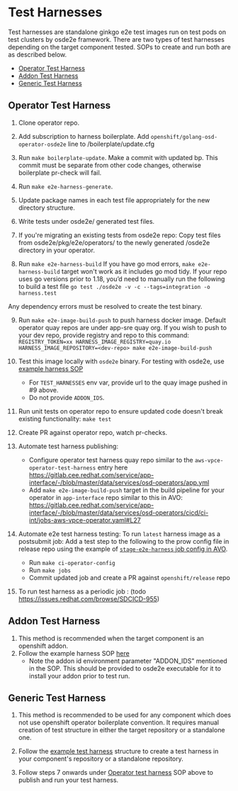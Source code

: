# Test Harnesses

Test harnesses are standalone ginkgo e2e test images run on test pods on test clusters by osde2e framework. There are two types of test harnesses depending on the target component tested. SOPs to create and run both are as described below.
- [Operator Test Harness](#operator-test-harness)
- [Addon Test Harness](#addon-test-harness)
- [Generic Test Harness](#generic-test-harness)

## Operator Test Harness
1. Clone operator repo.

2. Add subscription to harness boilerplate.
   Add `openshift/golang-osd-operator-osde2e` line to /boilerplate/update.cfg

3. Run `make boilerplate-update`. Make a commit with updated bp. This commit must be separate from other code changes, otherwise boilerplate pr-check will fail.

4. Run `make e2e-harness-generate`.

5. Update package names in each test file appropriately for the new directory structure.

5. Write tests under osde2e/ generated test files.

6. If you're migrating an existing tests from osde2e repo: Copy test files from osde2e/pkg/e2e/operators/<your-operator> to  the newly generated /osde2e directory in your operator.

7. Run `make e2e-harness-build`
   If you have go mod errors, `make e2e-harness-build` target won't work as it includes go mod tidy. If your repo uses go versions prior to 1.18, you’d need to manually run the following to build a test file
   `go test ./osde2e -v -c --tags=integration -o harness.test`

Any dependency errors must be resolved to create the test binary.

9. Run `make e2e-image-build-push` to push harness docker image. Default operator quay repos are under app-sre quay org. If you wish to push to your dev repo, provide registry and repo to this command: `REGISTRY_TOKEN=xx HARNESS_IMAGE_REGISTRY=quay.io HARNESS_IMAGE_REPOSITORY=<dev-repo> make e2e-image-build-push`

10. Test this image locally with `osde2e` binary.
	For testing with osde2e, use [example harness SOP](https://github.com/ritmun/osde2e-example-test-harness#locally-running-your-test-harness)
	- For `TEST_HARNESSES` env var, provide url to the quay image pushed in #9 above.
	- Do not provide `ADDON_IDS`.
    
11. Run unit tests on operator repo to ensure updated code doesn't break existing functionality: `make test`

12. Create PR against operator repo, watch pr-checks.

13. Automate test harness publishing:
    - Configure operator test harness quay repo similar to the `aws-vpce-operator-test-harness` entry here https://gitlab.cee.redhat.com/service/app-interface/-/blob/master/data/services/osd-operators/app.yml
    - Add  `make e2e-image-build-push`  target in the build pipeline for your operator in `app-interface` repo  similar to this in AVO:
	https://gitlab.cee.redhat.com/service/app-interface/-/blob/master/data/services/osd-operators/cicd/ci-int/jobs-aws-vpce-operator.yaml#L27

14. Automate e2e test harness testing: To run `latest` harness image as a postsubmit job: Add a test step to the following to the prow config file in release repo using the example of [`stage-e2e-harness` job config in AVO](  https://github.com/openshift/release/blob/b6f9d2c0bffaa230a8097fb97d5abb4e91f96e4d/ci-operator/config/openshift/aws-vpce-operator/openshift-aws-vpce-operator-main.yaml). 
    - Run `make ci-operator-config`
    - Run `make jobs`
    - Commit updated job and create a PR against `openshift/release`  repo

15. To run test harness as a periodic job : (todo  https://issues.redhat.com/browse/SDCICD-955)

## Addon Test Harness

1. This method is recommended when the target component is an openshift addon. 
2. Follow the example harness SOP [here](https://github.com/openshift/osde2e-example-test-harness)
   - Note the addon id environment parameter "ADDON_IDS" mentioned in the SOP. This should be provided to osde2e executable for it to install your addon prior to test run.

## Generic Test Harness

1. This method is recommended to be used for any component which does not use openshift operator boilerplate convention. It requires manual creation of test structure in either the target repository or a standalone one.

2. Follow the [example test harness](https://github.com/openshift/osde2e-example-test-harness) structure to create a test harness in your component's repository or a standalone repository.

3. Follow steps 7 onwards under [Operator test harness](#operator-test-harness) SOP above to publish and run your test harness.
